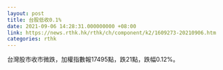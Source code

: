 ```yaml
---
layout: post
title: 台股低收0.1%
date: 2021-09-06 14:28:31.000000000 +08:00
link: https://news.rthk.hk/rthk/ch/component/k2/1609273-20210906.htm
categories: rthk
---
```


台灣股市收市微跌，加權指數報17495點，跌21點，跌幅0.12%。

